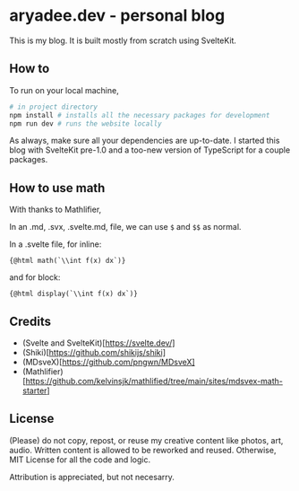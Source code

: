
# aryadee.dev - personal blog

This is my blog. It is built mostly from scratch using SvelteKit.

## How to
To run on your local machine,
```bash
# in project directory
npm install # installs all the necessary packages for development
npm run dev # runs the website locally
```
As always, make sure all your dependencies are up-to-date. I started this blog with SvelteKit pre-1.0 and a too-new version of TypeScript for a couple packages.

## How to use math
With thanks to Mathlifier,

In an .md, .svx, .svelte.md, file, we can use `$` and `$$` as normal.

In a .svelte file, for inline:
```svelte
{@html math(`\\int f(x) dx`)}
```

and for block:
```svelte
{@html display(`\\int f(x) dx`)}
```

## Credits
- (Svelte and SvelteKit)[https://svelte.dev/]
- (Shiki)[https://github.com/shikijs/shiki]
- (MDsveX)[https://github.com/pngwn/MDsveX]
- (Mathlifier)[https://github.com/kelvinsjk/mathlified/tree/main/sites/mdsvex-math-starter]

## License

(Please) do not copy, repost, or reuse my creative content like photos, art, audio. Written content is allowed to be reworked and reused. Otherwise, MIT License for all the code and logic.

Attribution is appreciated, but not necesarry.
